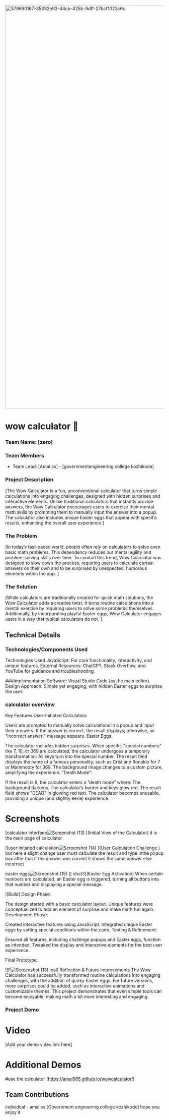 
<img width="1280" alt="379690167-35332e92-44cb-425b-9dff-27bcf1023c6c" src="https://github.com/user-attachments/assets/d7b312b6-1de3-41d9-aa91-82f039c2f961">

# wow calculator 🧮



### Team Name: [zero]


### Team Members
- Team Lead: [Amal ss] - [governmentengineering college kozhikode]


### Project Description
[The Wow Calculator is a fun, unconventional calculator that turns simple calculations into engaging challenges, designed with hidden surprises and interactive elements. Unlike traditional calculators that instantly provide answers, the Wow Calculator encourages users to exercise their mental math skills by prompting them to manually input the answer into a popup. The calculator also includes unique Easter eggs that appear with specific results, enhancing the overall user experience.]

### The Problem 
[In today’s fast-paced world, people often rely on calculators to solve even basic math problems. This dependency reduces our mental agility and problem-solving skills over time. To combat this trend, Wow Calculator was designed to slow down the process, requiring users to calculate certain answers on their own and to be surprised by unexpected, humorous elements within the app. ]

### The Solution 
[While calculators are traditionally created for quick math solutions, the Wow Calculator adds a creative twist. It turns routine calculations into a mental exercise by requiring users to solve some problems themselves. Additionally, by incorporating playful Easter eggs, Wow Calculator engages users in a way that typical calculators do not. ]

## Technical Details
### Technologies/Components Used
Technologies Used
JavaScript: For core functionality, interactivity, and unique features.
External Resources: ChatGPT, Stack Overflow, and YouTube for guidance and troubleshooting.


###Implementation
Software: Visual Studio Code (as the main editor).
Design Approach: Simple yet engaging, with hidden Easter eggs to surprise the user.


### calculator overview
Key Features
User-Initiated Calculation:

Users are prompted to manually solve calculations in a popup and input their answers. If the answer is correct, the result displays; otherwise, an "Incorrect answer!" message appears.
Easter Eggs:

The calculator includes hidden surprises. When specific "special numbers" like 7, 10, or 369 are calculated, the calculator undergoes a temporary transformation:
All keys turn into the special number.
The result field displays the name of a famous personality, such as Cristiano Ronaldo for 7 or Mammooty for 369.
The background image changes to a custom picture, amplifying the experience.
"Death Mode":

If the result is 9, the calculator enters a “death mode” where:
The background darkens.
The calculator’s border and keys glow red.
The result field shows "DEAD" in glowing red text.
The calculator becomes unusable, providing a unique (and slightly eerie) experience.

# Screenshots 
[calculator interface![Screenshot (13)](https://github.com/user-attachments/assets/88f94788-35f3-4e7c-82e5-04ffefb26583)
](Initial View of the Calculator)
it is the main page of calculator 

![user initiated calculation![Screenshot (14)](https://github.com/user-attachments/assets/6ac97f09-af10-4ca5-9016-6d2fdfc08471)
](User Calculation Challenge )
but here a slight change user must calculate the result and type inthe popup box after that if the answer was correct it shows the same answer else incorrect

easter eggs![Screenshot (15)](https://github.com/user-attachments/assets/d4291b2c-2740-461e-af87-783f9c921b99)
()
shot3](Easter Egg Activation)
When certain numbers are calculated, an Easter egg is triggered, turning all buttons into that number and displaying a special message.




![Build]
Design Phase:

The design started with a basic calculator layout. Unique features were conceptualized to add an element of surprise and make math fun again.
Development Phase:

Created interactive features using JavaScript.
Integrated unique Easter eggs by setting special conditions within the code.
Testing & Refinement:

Ensured all features, including challenge popups and Easter eggs, function as intended.
Tweaked the display and interactive elements for the best user experience.

Final Prototype:

![F![Screenshot (13)](https://github.com/user-attachments/assets/c0186a8d-4506-4d8f-ab5c-cce23c5fa77d)
inal]
Reflection & Future Improvements
The Wow Calculator has successfully transformed routine calculations into engaging challenges, with the addition of quirky Easter eggs. For future versions, more surprises could be added, such as interactive animations and customizable themes. This project demonstrates that even simple tools can become enjoyable, making math a bit more interesting and engaging.



### Project Demo
# Video
[Add your demo video link here]


# Additional Demos
#use the calculator
(https://amal565.github.io/wowcalculator/)

## Team Contributions
individual - amal ss [Government engneering college kozhikode]
hope you enjoy it
